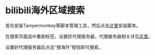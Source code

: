 # bilibili海外区域搜索
首先安装Tampermonkey等脚本管理工具，然后点击[这里](https://github.com/gamekingv/bilibili-oversea-search/raw/main/bilibili-oversea-search.user.js)安装脚本。

在搜索页面选中番剧标签，设置好代理服务器，代理服务器相关详见[这里](https://github.com/yujincheng08/BiliRoaming/wiki/%E5%85%AC%E5%85%B1%E8%A7%A3%E6%9E%90%E6%9C%8D%E5%8A%A1%E5%99%A8)。

设置好代理服务器后点击“搜海外”按钮即可搜索。
